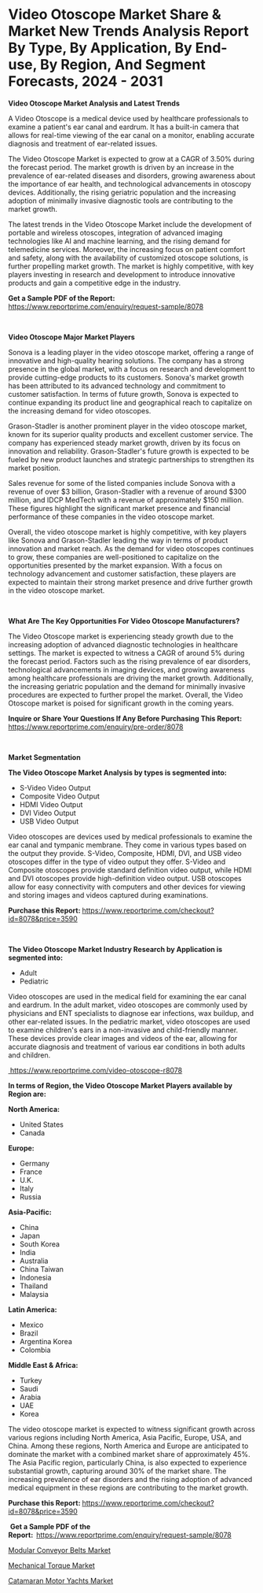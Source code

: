 <p><h1>Video Otoscope Market Share & Market New Trends Analysis Report By Type, By Application, By End-use, By Region, And Segment Forecasts, 2024 - 2031</h1></p><p><strong>Video Otoscope Market Analysis and Latest Trends</strong></p>
<p><p>A Video Otoscope is a medical device used by healthcare professionals to examine a patient's ear canal and eardrum. It has a built-in camera that allows for real-time viewing of the ear canal on a monitor, enabling accurate diagnosis and treatment of ear-related issues.</p><p>The Video Otoscope Market is expected to grow at a CAGR of 3.50% during the forecast period. The market growth is driven by an increase in the prevalence of ear-related diseases and disorders, growing awareness about the importance of ear health, and technological advancements in otoscopy devices. Additionally, the rising geriatric population and the increasing adoption of minimally invasive diagnostic tools are contributing to the market growth.</p><p>The latest trends in the Video Otoscope Market include the development of portable and wireless otoscopes, integration of advanced imaging technologies like AI and machine learning, and the rising demand for telemedicine services. Moreover, the increasing focus on patient comfort and safety, along with the availability of customized otoscope solutions, is further propelling market growth. The market is highly competitive, with key players investing in research and development to introduce innovative products and gain a competitive edge in the industry.</p></p>
<p><strong>Get a Sample PDF of the Report:&nbsp;</strong> <a href="https://www.reportprime.com/enquiry/request-sample/8078">https://www.reportprime.com/enquiry/request-sample/8078</a></p>
<p>&nbsp;</p>
<p><strong>Video Otoscope Major Market Players</strong></p>
<p><p>Sonova is a leading player in the video otoscope market, offering a range of innovative and high-quality hearing solutions. The company has a strong presence in the global market, with a focus on research and development to provide cutting-edge products to its customers. Sonova's market growth has been attributed to its advanced technology and commitment to customer satisfaction. In terms of future growth, Sonova is expected to continue expanding its product line and geographical reach to capitalize on the increasing demand for video otoscopes.</p><p>Grason-Stadler is another prominent player in the video otoscope market, known for its superior quality products and excellent customer service. The company has experienced steady market growth, driven by its focus on innovation and reliability. Grason-Stadler's future growth is expected to be fueled by new product launches and strategic partnerships to strengthen its market position.</p><p>Sales revenue for some of the listed companies include Sonova with a revenue of over $3 billion, Grason-Stadler with a revenue of around $300 million, and IDCP MedTech with a revenue of approximately $150 million. These figures highlight the significant market presence and financial performance of these companies in the video otoscope market.</p><p>Overall, the video otoscope market is highly competitive, with key players like Sonova and Grason-Stadler leading the way in terms of product innovation and market reach. As the demand for video otoscopes continues to grow, these companies are well-positioned to capitalize on the opportunities presented by the market expansion. With a focus on technology advancement and customer satisfaction, these players are expected to maintain their strong market presence and drive further growth in the video otoscope market.</p></p>
<p>&nbsp;</p>
<p><strong>What Are The Key Opportunities For Video Otoscope Manufacturers?</strong></p>
<p><p>The Video Otoscope market is experiencing steady growth due to the increasing adoption of advanced diagnostic technologies in healthcare settings. The market is expected to witness a CAGR of around 5% during the forecast period. Factors such as the rising prevalence of ear disorders, technological advancements in imaging devices, and growing awareness among healthcare professionals are driving the market growth. Additionally, the increasing geriatric population and the demand for minimally invasive procedures are expected to further propel the market. Overall, the Video Otoscope market is poised for significant growth in the coming years.</p></p>
<p><strong>Inquire or Share Your Questions If Any Before Purchasing This Report:</strong> <a href="https://www.reportprime.com/enquiry/pre-order/8078">https://www.reportprime.com/enquiry/pre-order/8078</a></p>
<p>&nbsp;</p>
<p><strong>Market Segmentation</strong></p>
<p><strong>The Video Otoscope Market Analysis by types is segmented into:</strong></p>
<p><ul><li>S-Video Video Output</li><li>Composite Video Output</li><li>HDMI Video Output</li><li>DVI Video Output</li><li>USB Video Output</li></ul></p>
<p><p>Video otoscopes are devices used by medical professionals to examine the ear canal and tympanic membrane. They come in various types based on the output they provide. S-Video, Composite, HDMI, DVI, and USB video otoscopes differ in the type of video output they offer. S-Video and Composite otoscopes provide standard definition video output, while HDMI and DVI otoscopes provide high-definition video output. USB otoscopes allow for easy connectivity with computers and other devices for viewing and storing images and videos captured during examinations.</p></p>
<p><strong>Purchase this Report:&nbsp;</strong><a href="https://www.reportprime.com/checkout?id=8078&price=3590">https://www.reportprime.com/checkout?id=8078&price=3590</a></p>
<p>&nbsp;</p>
<p><strong>The Video Otoscope Market Industry Research by Application is segmented into:</strong></p>
<p><ul><li>Adult</li><li>Pediatric</li></ul></p>
<p><p>Video otoscopes are used in the medical field for examining the ear canal and eardrum. In the adult market, video otoscopes are commonly used by physicians and ENT specialists to diagnose ear infections, wax buildup, and other ear-related issues. In the pediatric market, video otoscopes are used to examine children's ears in a non-invasive and child-friendly manner. These devices provide clear images and videos of the ear, allowing for accurate diagnosis and treatment of various ear conditions in both adults and children.</p></p>
<p><a href="https://www.reportprime.com/video-otoscope-r8078">&nbsp;https://www.reportprime.com/video-otoscope-r8078</a></p>
<p><strong>In terms of Region, the Video Otoscope Market Players available by Region are:</strong></p>
<p>
    <p> <strong> North America: </strong>
        <ul>
            <li>United States</li>
            <li>Canada</li>
        </ul>
        </p> 
    <p> <strong> Europe: </strong>
        <ul>
            <li>Germany</li>
            <li>France</li>
            <li>U.K.</li>
            <li>Italy</li>
            <li>Russia</li>
        </ul>
        </p> 
    <p> <strong> Asia-Pacific: </strong>
        <ul>
            <li>China</li>
            <li>Japan</li>
            <li>South Korea</li>
            <li>India</li>
            <li>Australia</li>
            <li>China Taiwan</li>
            <li>Indonesia</li>
            <li>Thailand</li>
            <li>Malaysia</li>
        </ul>
        </p> 
    <p> <strong> Latin America: </strong>
        <ul>
            <li>Mexico</li>
            <li>Brazil</li>
            <li>Argentina Korea</li>
            <li>Colombia</li>
        </ul>
        </p> 
    <p> <strong> Middle East & Africa: </strong>
        <ul>
            <li>Turkey</li>
            <li>Saudi</li>
            <li>Arabia</li>
            <li>UAE</li>
            <li>Korea</li>
        </ul>
    </p>
    </p>
<p><p>The video otoscope market is expected to witness significant growth across various regions including North America, Asia Pacific, Europe, USA, and China. Among these regions, North America and Europe are anticipated to dominate the market with a combined market share of approximately 45%. The Asia Pacific region, particularly China, is also expected to experience substantial growth, capturing around 30% of the market share. The increasing prevalence of ear disorders and the rising adoption of advanced medical equipment in these regions are contributing to the market growth.</p></p>
<p><strong>Purchase this Report: </strong><a href="https://www.reportprime.com/checkout?id=8078&price=3590">https://www.reportprime.com/checkout?id=8078&price=3590</a></p>
<p>&nbsp;<strong>Get a Sample PDF of the Report:&nbsp;&nbsp;</strong><a href="https://www.reportprime.com/enquiry/request-sample/8078">https://www.reportprime.com/enquiry/request-sample/8078</a></p>
<p><strong></strong></p>
<p><p><a href="https://www.linkedin.com/pulse/modular-conveyor-beltsnbspmarket-focuses-market-share-size-nlkke">Modular Conveyor Belts Market</a></p><p><a href="https://www.linkedin.com/pulse/mechanical-torque-market-report-reveals-latest-trends-growth-8bsie">Mechanical Torque Market</a></p><p><a href="https://www.linkedin.com/pulse/catamaran-motor-yachts-market-furnishes-information-ciehe">Catamaran Motor Yachts Market</a></p></p>